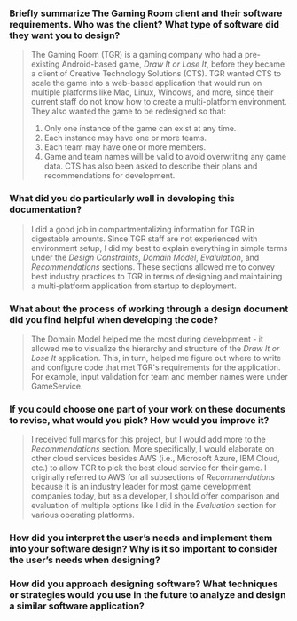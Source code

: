 ### Briefly summarize The Gaming Room client and their software requirements. Who was the client? What type of software did they want you to design?
> The Gaming Room (TGR) is a gaming company who had a pre-existing Android-based game, <i>Draw It or Lose It</i>, before they became a client of Creative Technology Solutions (CTS). TGR wanted CTS to scale the game into a web-based application that would run on multiple platforms like Mac, Linux, Windows, and more, since their current staff do not know how to create a multi-platform environment. They also wanted the game to be redesigned so that:
> 1. Only one instance of the game can exist at any time.
> 2. Each instance may have one or more teams.
> 3. Each team may have one or more members.
> 4. Game and team names will be valid to avoid overwriting any game data.
> CTS has also been asked to describe their plans and recommendations for development.

### What did you do particularly well in developing this documentation?
> I did a good job in compartmentalizing information for TGR in digestable amounts. Since TGR staff are not experienced with environment setup, I did my best to explain everything in simple terms under the <i>Design Constraints</i>, <i>Domain Model</i>, <i>Evalulation</i>, and <i>Recommendations</i> sections. These sections allowed me to convey best industry practices to TGR in terms of designing and maintaining a multi-platform application from startup to deployment.

### What about the process of working through a design document did you find helpful when developing the code?
> The Domain Model helped me the most during development - it allowed me to visualize the hierarchy and structure of the <i>Draw It or Lose It</i> application. This, in turn, helped me figure out where to write and configure code that met TGR's requirements for the application. For example, input validation for team and member names were under GameService.

### If you could choose one part of your work on these documents to revise, what would you pick? How would you improve it?
> I received full marks for this project, but I would add more to the <i>Recommendations</i> section. More specifically, I would elaborate on other cloud services besides AWS (i.e., Microsoft Azure, IBM Cloud, etc.) to allow TGR to pick the best cloud service for their game. I originally referred to AWS for all subsections of <i>Recommendations</i> because it is an industry leader for most game development companies today, but as a developer, I should offer comparison and evaluation of multiple options like I did in the <i>Evaluation</i> section for various operating platforms.

### How did you interpret the user’s needs and implement them into your software design? Why is it so important to consider the user’s needs when designing?
>

### How did you approach designing software? What techniques or strategies would you use in the future to analyze and design a similar software application?
>
